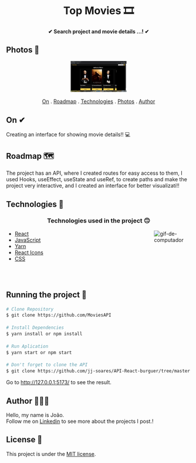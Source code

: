 <h1 align="center">
    Top Movies 🎞
</h1>

<h4 align="center">
  ✔ Search project and movie details ...! ✔
</h4>


## Photos 🎴
   <div align='center' >
   <img src="./src/assets/movie.gif" width='30%' >
  
   </div>
   

<p align="center">   
   <a href="#on">On</a> .
   <a href="#roadmap">Roadmap</a> .
   <a href="#technologies">Technologies</a> .
   <a href="#photos">Photos</a> . 
   <a href="#author">Author</a> 
   
 </p>


   
 ## On ✔
     
   <p>  Creating an interface for showing movie details!! 💻</p>
   
   
   
 ## Roadmap 🗺
   
   <p>The project has an API, where I created routes for easy access to them, 
   I used Hooks, useEffect, useState and useRef, to create paths and make the project very interactive, and I created an interface for better visualizati!!</p>
   
   
 ## Technologies 🚀
   
   <h3 align="center"> Technologies used in the project 🙃 </h3>
   
   <img src='./public/readme-assets/computer1.gif' alt='gif-de-computador' align='right' width='20%'/>

- [React](https://pt-br.reactjs.org/)  
- [JavaScript](https://www.javascript.com/)
- [Yarn](https://yarnpkg.com/)  
- [React Icons](https://react-icons.github.io/react-icons/)
- [CSS](https://www.w3schools.com/css/)

 
<br>
<br>

## Running the project 🎢

```bash
# Clone Repository
$ git clone https://github.com/MoviesAPI

# Install Dependencies
$ yarn install or npm install

# Run Aplication
$ yarn start or npm start 

# Don't forget to clone the API
$ git clone https://github.com/jj-soares/API-React-burguer/tree/master

```
Go to http://127.0.0.1:5173/ to see the result.

   
## Author 🙋🏾‍♂️
   <p> Hello, my name is João. <br> Follow me on <a href="https://www.linkedin.com/in/jo%C3%A3o-soares13/" target="_blank">Linkedin</a> to see more about the projects I post.!</p>

## License 📝

This project is under the [MIT license](./LICENSE).

